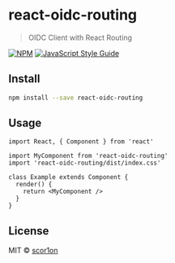 # react-oidc-routing

> OIDC Client with React Routing

[![NPM](https://img.shields.io/npm/v/react-oidc-routing.svg)](https://www.npmjs.com/package/react-oidc-routing) [![JavaScript Style Guide](https://img.shields.io/badge/code_style-standard-brightgreen.svg)](https://standardjs.com)

## Install

```bash
npm install --save react-oidc-routing
```

## Usage

```tsx
import React, { Component } from 'react'

import MyComponent from 'react-oidc-routing'
import 'react-oidc-routing/dist/index.css'

class Example extends Component {
  render() {
    return <MyComponent />
  }
}
```

## License

MIT © [scor1on](https://github.com/scor1on)
